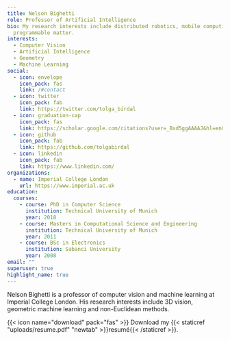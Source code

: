```yaml
---
title: Nelson Bighetti
role: Professor of Artificial Intelligence
bio: My research interests include distributed robotics, mobile computing and
  programmable matter.
interests:
  - Computer Vision
  - Artificial Intelligence
  - Geometry
  - Machine Learning
social:
  - icon: envelope
    icon_pack: fas
    link: /#contact
  - icon: twitter
    icon_pack: fab
    link: https://twitter.com/tolga_birdal
  - icon: graduation-cap
    icon_pack: fas
    link: https://scholar.google.com/citations?user=_Bxd5ggAAAAJ&hl=en&oi=ao
  - icon: github
    icon_pack: fab
    link: https://github.com/tolgabirdal
  - icon: linkedin
    icon_pack: fab
    link: https://www.linkedin.com/
organizations:
  - name: Imperial College London
    url: https://www.imperial.ac.uk
education:
  courses:
    - course: PhD in Computer Science
      institution: Technical University of Munich
      year: 2018
    - course: Masters in Computational Science and Engineering
      institution: Technical University of Munich
      year: 2011
    - course: BSc in Electronics
      institution: Sabanci University
      year: 2008
email: ""
superuser: true
highlight_name: true
---
```

Nelson Bighetti is a professor of computer vision and machine learning at Imperial College London. His research interests include 3D vision, geometric machine learning and non-Euclidean methods. 

{{< icon name="download" pack="fas" >}} Download my {{< staticref "uploads/resume.pdf" "newtab" >}}resumé{{< /staticref >}}.